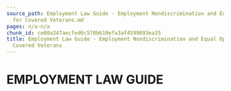 ```yaml
---
source_path: Employment Law Guide - Employment Nondiscrimination and Equal Opportunity
  for Covered Veterans.md
pages: n/a-n/a
chunk_id: ce60a247aecfed6c570b610efa3af4599693ea15
title: Employment Law Guide - Employment Nondiscrimination and Equal Opportunity for
  Covered Veterans
---
```

# EMPLOYMENT LAW GUIDE
